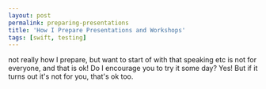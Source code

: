 ```yaml
---
layout: post
permalink: preparing-presentations
title: 'How I Prepare Presentations and Workshops'
tags: [swift, testing]
---
```


not really how I prepare, but want to start of with that speaking etc is not for everyone, and that is ok! Do I encourage you to try it some day? Yes! But if it turns out it's not for you, that's ok too.
